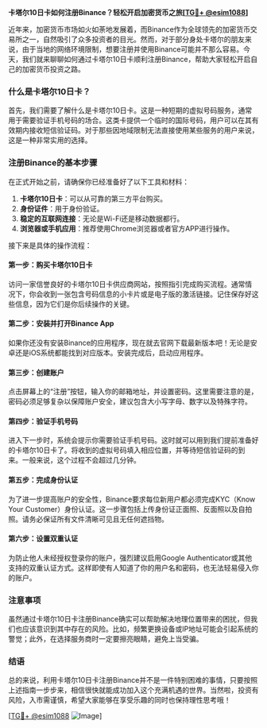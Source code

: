 **卡塔尔10日卡如何注册Binance？轻松开启加密货币之旅[[TG💪+ @esim1088](https://t.me/s/esim1088)]**

近年来，加密货币市场如火如荼地发展着，而Binance作为全球领先的加密货币交易所之一，自然吸引了众多投资者的目光。然而，对于部分身处卡塔尔的朋友来说，由于当地的网络环境限制，想要注册并使用Binance可能并不那么容易。今天，我们就来聊聊如何通过卡塔尔10日卡顺利注册Binance，帮助大家轻松开启自己的加密货币投资之路。

### 什么是卡塔尔10日卡？

首先，我们需要了解什么是卡塔尔10日卡。这是一种短期的虚拟号码服务，通常用于需要验证手机号码的场合。这类卡提供一个临时的国际号码，用户可以在其有效期内接收短信验证码。对于那些因地域限制无法直接使用某些服务的用户来说，这是一种非常实用的选择。

### 注册Binance的基本步骤

在正式开始之前，请确保你已经准备好了以下工具和材料：

1. **卡塔尔10日卡**：可以从可靠的第三方平台购买。
2. **身份证件**：用于身份验证。
3. **稳定的互联网连接**：无论是Wi-Fi还是移动数据都行。
4. **浏览器或手机应用**：推荐使用Chrome浏览器或者官方APP进行操作。

接下来是具体的操作流程：

#### 第一步：购买卡塔尔10日卡

访问一家信誉良好的卡塔尔10日卡供应商网站，按照指引完成购买流程。通常情况下，你会收到一张包含号码信息的小卡片或是电子版的激活链接。记住保存好这些信息，因为它们是你后续操作的关键。

#### 第二步：安装并打开Binance App

如果你还没有安装Binance的应用程序，现在就去官网下载最新版本吧！无论是安卓还是iOS系统都能找到对应版本。安装完成后，启动应用程序。

#### 第三步：创建账户

点击屏幕上的“注册”按钮，输入你的邮箱地址，并设置密码。这里需要注意的是，密码必须足够复杂以保障账户安全，建议包含大小写字母、数字以及特殊字符。

#### 第四步：验证手机号码

进入下一步时，系统会提示你需要验证手机号码。这时就可以用到我们提前准备好的卡塔尔10日卡了。将收到的虚拟号码填入相应位置，并等待短信验证码的到来。一般来说，这个过程不会超过几分钟。

#### 第五步：完成身份认证

为了进一步提高账户的安全性，Binance要求每位新用户都必须完成KYC（Know Your Customer）身份认证。这一步骤包括上传身份证正面照、反面照以及自拍照。请务必保证所有文件清晰可见且无任何遮挡物。

#### 第六步：设置双重认证

为防止他人未经授权登录你的账户，强烈建议启用Google Authenticator或其他支持的双重认证方式。这样即使有人知道了你的用户名和密码，也无法轻易侵入你的账户。

### 注意事项

虽然通过卡塔尔10日卡注册Binance确实可以帮助解决地理位置带来的困扰，但我们也应该意识到其中存在的风险。比如，频繁更换设备或IP地址可能会引起系统的警觉；此外，在选择服务商时一定要擦亮眼睛，避免上当受骗。

### 结语

总的来说，利用卡塔尔10日卡注册Binance并不是一件特别困难的事情，只要按照上述指南一步步来，相信很快就能成功加入这个充满机遇的世界。当然啦，投资有风险，入市需谨慎，希望大家能够在享受乐趣的同时也保持理性思考哦！

[[TG💪+ @esim1088](https://t.me/s/esim1088) ![Image](https://i.postimg.cc/4NQfJmqS/Snipaste-2025-05-13-00-14-12.png)]